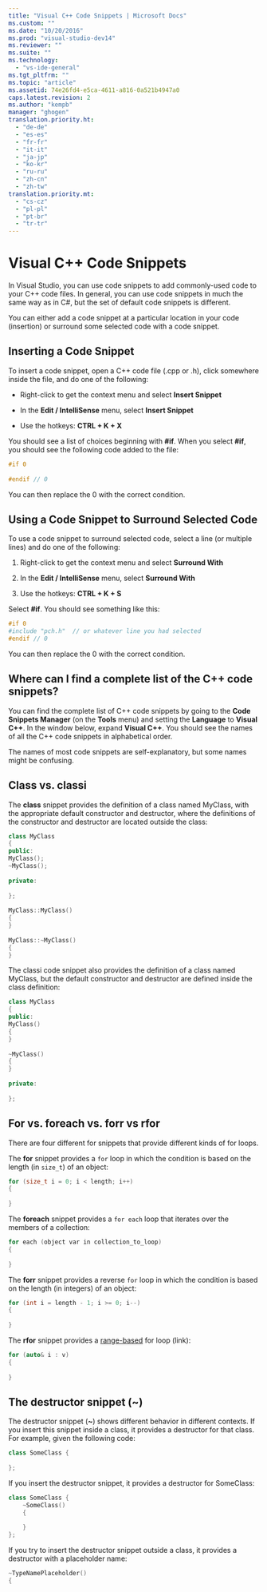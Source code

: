 ```yaml
---
title: "Visual C++ Code Snippets | Microsoft Docs"
ms.custom: ""
ms.date: "10/20/2016"
ms.prod: "visual-studio-dev14"
ms.reviewer: ""
ms.suite: ""
ms.technology: 
  - "vs-ide-general"
ms.tgt_pltfrm: ""
ms.topic: "article"
ms.assetid: 74e26fd4-e5ca-4611-a816-0a521b4947a0
caps.latest.revision: 2
ms.author: "kempb"
manager: "ghogen"
translation.priority.ht: 
  - "de-de"
  - "es-es"
  - "fr-fr"
  - "it-it"
  - "ja-jp"
  - "ko-kr"
  - "ru-ru"
  - "zh-cn"
  - "zh-tw"
translation.priority.mt: 
  - "cs-cz"
  - "pl-pl"
  - "pt-br"
  - "tr-tr"
---
```

# Visual C++ Code Snippets
In Visual Studio, you can use code snippets to add commonly-used code to your C++ code files. In general, you can use code snippets in much the same way as in C#, but the set of default code snippets is different.  
  
 You can either add a code snippet at a particular location in your code (insertion) or surround some selected code with a code snippet.  
  
## Inserting a Code Snippet  
 To insert a code snippet, open a C++ code file (.cpp or .h), click somewhere inside the file, and do one of the following:  
  
-   Right-click to get the context menu and select **Insert Snippet**  
  
-   In the **Edit / IntelliSense** menu, select **Insert Snippet**  
  
-   Use the hotkeys: **CTRL + K + X**  
  
 You should see a list of choices beginning with **#if**. When you select **#if**, you should see the following code added to the file:  
  
```cpp  
#if 0  
  
#endif // 0  
```  
  
 You can then replace the 0 with the correct condition.  
  
## Using a Code Snippet to Surround Selected Code  
 To use a code snippet to surround selected code, select a line (or multiple lines) and do one of the following:  
  
1.  Right-click to get the context menu and select **Surround With**  
  
2.  In the **Edit / IntelliSense** menu, select **Surround With**  
  
3.  Use the hotkeys: **CTRL + K + S**  
  
 Select **#if**. You should see something like this:  
  
```cpp  
#if 0  
#include "pch.h"  // or whatever line you had selected  
#endif // 0  
```  
  
 You can then replace the 0 with the correct condition.  
  
## Where can I find a complete list of the C++ code snippets?  
 You can find the complete list of C++ code snippets by going to the **Code Snippets Manager** (on the **Tools** menu) and setting the **Language** to **Visual C++**. In the window below, expand **Visual C++**. You should see the names of all the C++ code snippets in alphabetical order.  
  
 The names of most code snippets are self-explanatory, but some names might be confusing.  
  
## Class vs. classi  
 The **class** snippet provides the definition of a class named MyClass, with the appropriate default constructor and destructor, where the definitions of the constructor and destructor are located outside the class:  
  
```cpp  
class MyClass  
{  
public:  
MyClass();  
~MyClass();  
  
private:  
  
};  
  
MyClass::MyClass()  
{  
}  
  
MyClass::~MyClass()  
{  
}  
```  
  
 The classi code snippet also provides the definition of a class named MyClass, but the default constructor and destructor are defined inside the class definition:  
  
```cpp  
class MyClass  
{  
public:  
MyClass()  
{  
}  
  
~MyClass()  
{  
}  
  
private:  
  
};  
```  
  
## For vs. foreach vs. forr vs rfor  
 There are four different for snippets that provide different kinds of for loops.  
  
 The **for** snippet provides a `for` loop in which the condition is based on the length (in `size_t`) of an object:  
  
```cpp  
for (size_t i = 0; i < length; i++)  
{  
  
}  
```  
  
 The **foreach** snippet provides a `for each` loop that iterates over the members of a collection:  
  
```cpp  
for each (object var in collection_to_loop)  
{  
  
}  
```  
  
 The **forr** snippet provides a reverse `for` loop in which the condition is based on the length (in integers) of an object:  
  
```cpp  
for (int i = length - 1; i >= 0; i--)  
{  
  
}  
```  
  
 The **rfor** snippet provides a [range-based](../Topic/Range-based%20for%20Statement%20\(C++\).md) for loop (link):  
  
```cpp  
for (auto& i : v)  
{  
  
}  
```  
  
## The destructor snippet (~)  
 The destructor snippet (**~**) shows different behavior in different contexts. If you insert this snippet inside a class, it provides a destructor for that class. For example, given the following code:  
  
```cpp  
class SomeClass {  
  
};  
```  
  
 If you insert the destructor snippet, it provides a destructor for SomeClass:  
  
```cpp  
class SomeClass {  
    ~SomeClass()  
    {  
  
    }  
};  
```  
  
 If you try to insert the destructor snippet outside a class, it provides a destructor with a placeholder name:  
  
```cpp  
~TypeNamePlaceholder()  
{  
  
```
